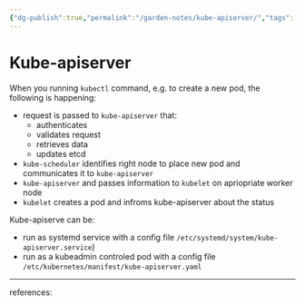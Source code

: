 ```yaml
---
{"dg-publish":true,"permalink":"/garden-notes/kube-apiserver/","tags":["note","seedling"],"created":"2023-04-05","updated":"2024-11-29T14:50"}
---
```


# Kube-apiserver

When you running `kubectl` command, e.g. to create a new pod, the following is happening:
- request is passed to `kube-apiserver` that:
	- authenticates
	- validates request
	- retrieves data
	- updates etcd
- `kube-scheduler` identifies right node to place new pod and communicates it to `kube-apiserver` 
- `kube-apiserver` and passes information to `kubelet` on apriopriate worker node
- `kubelet` creates a pod and infroms kube-apiserver about the status

Kube-apiserve can be:
- run as systemd service with a config file `/etc/systemd/system/kube-apiserver.service`) 
- run as a kubeadmin controled pod with a config file `/etc/kubernetes/manifest/kube-apiserver.yaml` 

---
references:

